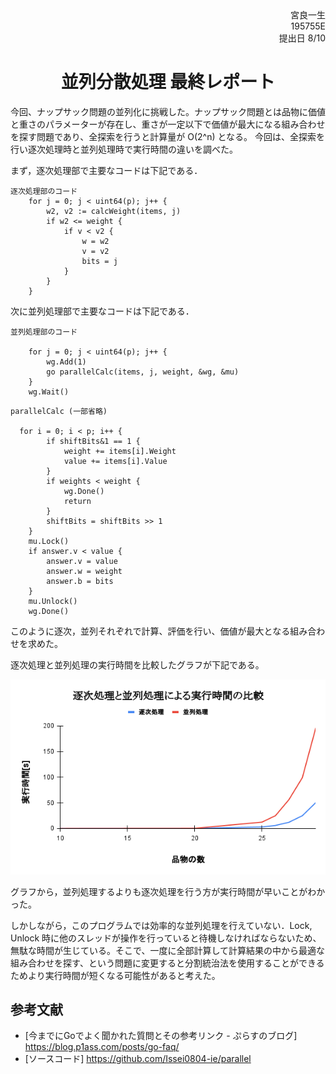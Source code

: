 <div style="text-align: right;">
宮良一生
</div>
<div style="text-align: right;">
195755E
</div>
<div style="text-align: right;">
提出日 8/10
</div>

<div style="text-align: center;">
<h1> 並列分散処理 最終レポート </h1>
</div>

今回、ナップサック問題の並列化に挑戦した。ナップサック問題とは品物に価値と重さのパラメーターが存在し、重さが一定以下で価値が最大になる組み合わせを探す問題であり、全探索を行うと計算量が O(2^n) となる。
今回は、全探索を行い逐次処理時と並列処理時で実行時間の違いを調べた。

まず，逐次処理部で主要なコードは下記である．

```
逐次処理部のコード
	for j = 0; j < uint64(p); j++ {
		w2, v2 := calcWeight(items, j)
		if w2 <= weight {
			if v < v2 {
				w = w2
				v = v2
				bits = j
			}
		}
	}
```

次に並列処理部で主要なコードは下記である．

```
並列処理部のコード

	for j = 0; j < uint64(p); j++ {
		wg.Add(1)
		go parallelCalc(items, j, weight, &wg, &mu)
	}
	wg.Wait()

```

```
parallelCalc (一部省略)

  for i = 0; i < p; i++ {
		if shiftBits&1 == 1 {
			weight += items[i].Weight
			value += items[i].Value
		}
		if weights < weight {
			wg.Done()
			return
		}
		shiftBits = shiftBits >> 1
	}
	mu.Lock()
	if answer.v < value {
		answer.v = value
		answer.w = weight
		answer.b = bits
	}
	mu.Unlock()
	wg.Done()
```




このように逐次，並列それぞれで計算、評価を行い、価値が最大となる組み合わせを求めた。

逐次処理と並列処理の実行時間を比較したグラフが下記である。


![](./image.png)


グラフから，並列処理するよりも逐次処理を行う方が実行時間が早いことがわかった。

しかしながら，このプログラムでは効率的な並列処理を行えていない．Lock, Unlock 時に他のスレッドが操作を行っていると待機しなければならないため、無駄な時間が生じている。そこで、一度に全部計算して計算結果の中から最適な組み合わせを探す、という問題に変更すると分割統治法を使用することができるためより実行時間が短くなる可能性があると考えた。


## 参考文献
- [今までにGoでよく聞かれた質問とその参考リンク - ぷらすのブログ] https://blog.p1ass.com/posts/go-faq/
- [ソースコード] https://github.com/Issei0804-ie/parallel